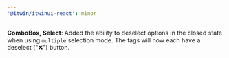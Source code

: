 ```yaml
---
'@itwin/itwinui-react': minor
---
```


**ComboBox, Select**: Added the ability to deselect options in the closed state when using `multiple` selection mode. The tags will now each have a deselect ("❌") button.
